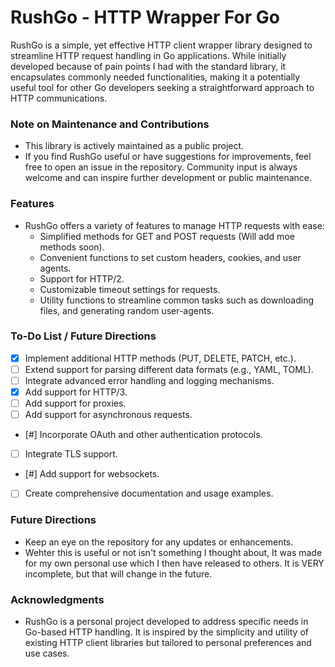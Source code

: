 # RushGo - HTTP Wrapper For Go

RushGo is a simple, yet effective HTTP client wrapper library designed to streamline HTTP request handling in Go applications. While initially developed because of pain points I had with the standard library, it encapsulates commonly needed functionalities, making it a potentially useful tool for other Go developers seeking a straightforward approach to HTTP communications.

### Note on Maintenance and Contributions
- This library is actively maintained as a public project.
- If you find RushGo useful or have suggestions for improvements, feel free to open an issue in the repository. Community input is always welcome and can inspire further development or public maintenance.

### Features
- RushGo offers a variety of features to manage HTTP requests with ease:
  - Simplified methods for GET and POST requests (Will add moe methods soon).
  - Convenient functions to set custom headers, cookies, and user agents.
  - Support for HTTP/2.
  - Customizable timeout settings for requests.
  - Utility functions to streamline common tasks such as downloading files, and generating random user-agents.


### To-Do List / Future Directions
- [x] Implement additional HTTP methods (PUT, DELETE, PATCH, etc.).
- [ ] Extend support for parsing different data formats (e.g., YAML, TOML).
- [ ] Integrate advanced error handling and logging mechanisms.
- [x] Add support for HTTP/3.
- [ ] Add support for proxies.
- [ ] Add support for asynchronous requests.
- [#] Incorporate OAuth and other authentication protocols.
- [ ] Integrate TLS support.
- [#] Add support for websockets.
- [ ] Create comprehensive documentation and usage examples.

### Future Directions
- Keep an eye on the repository for any updates or enhancements.
- Wehter this is useful or not isn't something I thought about, It was made for my own personal use which I then have released to others. It is VERY incomplete, but that will change in the future.

### Acknowledgments
- RushGo is a personal project developed to address specific needs in Go-based HTTP handling. It is inspired by the simplicity and utility of existing HTTP client libraries but tailored to personal preferences and use cases.
